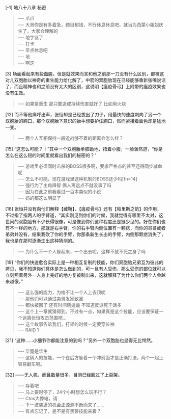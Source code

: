 
[-1] 地八十八章 秘密
>--- 爪爪<br>
>--- 大哥你是有多着急，题目都错，不行休息休息吧，就当为西蒙小姐姐庆生了，大家会理解的<br>
>--- 地字错了<br>
>--- 打卡<br>
>--- 早点休息吧<br>
>--- 地<br>
>--- 啊这<br>

[3] 场面看起来有些血腥，但是就效果而言和他之前那一刀没有什么区别，都被这对儿双胞胎以神奇的重生能力给化解了，中箭的双胞胎现在已经能够重新张嘴说话了，而且精神也和之前没有太大的区别，这说明【瘟疫骨弓】上附带的瘟疫效果也没有生效。
>--- 如果是重生
那只要造成持续伤害就好了 比如用火烧<br>

[12] 而不等他痛呼出声，张恒却是已经拔出了刀子，用最快的速度刺向了另一个双胞胎的胸口，那个双胞胎下意识的抬手想要护住胸口，然而紧接着面色却是猛地一变。
>--- 两个人互相保持一段近战够不着的距离会怎么样？<br>

[15] “这怎么可能？！”其中一个双胞胎单膝跪地，捂着小腹，一脸骇然道，“你是怎么在这么短的时间里就看出我们的秘密的？”
>--- 游戏里必须同时击杀的BOSS很多啊，要求严格点的甚至还得同步减血呢<br>
>--- 怎么不可能，现在游戏里这种机制的BOSS还少吗[fn=14]<br>
>--- 强行为了主角降智
俩人离远点不就没事了吗<br>
>--- 因为在此之前我看过一百本类似的小说<br>
>--- 妈的都这么明显了<br>

[18] 张恒并没有向他们解释【藏鞘】、【瘟疫骨弓】还有【帕里斯之箭】的作用，不过指了指两人的手臂道，“其实刚见到你们的时候，我就觉得有哪里不太对，这世间的双胞胎有不少长得很像，可是像到你们这种程度还是挺少见的。好在你们也有不一样的地方，那就是右手臂，你的右手臂内侧位置有一颗痣，而你的哥哥或者弟弟并没有，结果我砍了你的手臂，你那条新生长出的手臂，内侧那颗痣消失了，我也是在那时逐渐生出这种猜测的。
>--- 为什么不一个人躲起来，一个出去呢，这样不就不死之身了吗<br>

[19] “你们的快速愈合实际上是一种相互复制的技能，你们双胞胎兄弟互为彼此的拷贝，我不知道你们具体是怎么做到的，可一旦有人受伤，那么受伤的部位就可以立刻照着另外一人身上完好的地方复被制出来，这就解释了为什么你们两个人会越来越像。”
>--- 这么强的能力，为啥不让一个人上去顶呢<br>
>--- 那他们可以通过卖肾发家致富<br>
>--- 都快被围了 还有时间瞎逼逼 不知道反派死于话多<br>
>--- 这个上一章就猜得到。不过有一点，如果真是这个技能，应该要保证一个远离张恒攻击范围吧…<br>
>--- 这个故事告诉我们，打架的时候一定要穿长袖<br>
>--- RAID 1<br>

[21] “这种……小细节你都能注意的到吗？”另外一个双胞胎也显得无比愕然。
>--- 毕竟是华生<br>
>--- 这俩人的技能，一个在后方躲着一个冲前面才是正确打法，两个一起上容易翻车呀。<br>

[32] ——无人机，而且数量很多，目测已经超过了上百架。
>--- 存着吧<br>
>--- 马上要时停了，24个小时想怎么玩不行？<br>
>--- Ctos大停电，请<br>
>--- 下一波装逼的机会正源源不断而来了……<br>
>--- 有点忘记了，是不是有黑客技能来着？<br>
